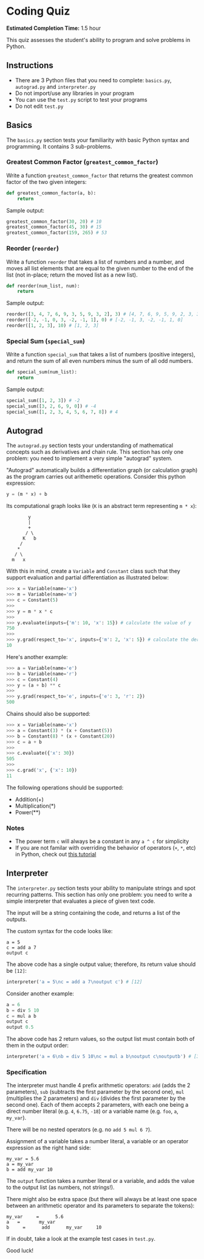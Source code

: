 # Coding Quiz

**Estimated Completion Time:** 1.5 hour

This quiz assesses the student's ability to program and solve problems in Python.

## Instructions

- There are 3 Python files that you need to complete: `basics.py`, `autograd.py` and `interpreter.py`
- Do not import/use any libraries in your program
- You can use the `test.py` script to test your programs
- Do not edit `test.py`

## Basics

The `basics.py` section tests your familiarity with basic Python syntax and programming. It contains 3 sub-problems.

### Greatest Common Factor (`greatest_common_factor`)

Write a function `greatest_common_factor` that returns the greatest common factor of the two given integers:

```python
def greatest_common_factor(a, b):
    return
```

Sample output:

```python
greatest_common_factor(30, 20) # 10
greatest_common_factor(45, 30) # 15
greatest_common_factor(159, 265) # 53
```

### Reorder (`reorder`)

Write a function `reorder` that takes a list of numbers and a number, and moves all list elements that are equal to the given number to the end of the list (not in-place; return the moved list as a new list).

```python
def reorder(num_list, num):
    return
```

Sample output:

```python
reorder([3, 4, 7, 6, 9, 3, 5, 9, 3, 2], 3) # [4, 7, 6, 9, 5, 9, 2, 3, 3, 3]
reorder([-2, -1, 0, 3, -2, -1, 1], 0) # [-2, -1, 3, -2, -1, 1, 0]
reorder([1, 2, 3], 10) # [1, 2, 3]
```

### Special Sum (`special_sum`)

Write a function `special_sum` that takes a list of numbers (positive integers), and return the sum of all even numbers minus the sum of all odd numbers.

```python
def special_sum(num_list):
    return
```

Sample output:

```python
special_sum([1, 2, 3]) # -2
special_sum([3, 2, 6, 9, 0]) # -4
special_sum([1, 2, 3, 4, 5, 6, 7, 8]) # 4
```

## Autograd

The `autograd.py` section tests your understanding of mathematical concepts such as derivatives and chain rule. This section has only one problem: you need to implement a very simple "autograd" system.

"Autograd" automatically builds a differentiation graph (or calculation graph) as the program carries out arithemetic operations. Consider this python expression:

```python
y = (m * x) + b
```

Its computational graph looks like (`K` is an abstract term representing `m * x`):

```
        y
        |
        +
       / \
      K   b
     /
    *
   / \
  m   x
```

With this in mind, create a `Variable` and `Constant` class such that they support evaluation and partial differentiation as illustrated below:

```python
>>> x = Variable(name='x')
>>> m = Variable(name='m')
>>> c = Constant(5)
>>>
>>> y = m * x * c
>>>
>>> y.evaluate(inputs={'m': 10, 'x': 15}) # calculate the value of y
750
>>>
>>> y.grad(respect_to='x', inputs={'m': 2, 'x': 5}) # calculate the derivative of y in respect to x
10
```

Here's another example:

```python
>>> a = Variable(name='e')
>>> b = Variable(name='r')
>>> c = Constant(4)
>>> y = (a + b) ** c
>>>
>>> y.grad(respect_to='e', inputs={'e': 3, 'r': 2})
500
```

Chains should also be supported:

```python
>>> x = Variable(name='x')
>>> a = Constant(3) * (x + Constant(5))
>>> b = Constant(8) * (x + Constant(20))
>>> c = a + b
>>>
>>> c.evaluate({'x': 30})
505
>>>
>>> c.grad('x', {'x': 10})
11
```

The following operations should be supported:
- Addition(+)
- Multiplication(\*)
- Power(\*\*)

### Notes

- The power term `c` will always be a constant in any `a ^ c` for simplicity
- If you are not familar with overriding the behavior of operators (`+`, `*`, etc) in Python, check out [this tutorial](https://www.geeksforgeeks.org/operator-overloading-in-python/)

## Interpreter

The `interpreter.py` section tests your ability to manipulate strings and spot recurring patterns. This section has only one problem: you need to write a simple interpreter that evaluates a piece of given text code.

The input will be a string containing the code, and returns a list of the outputs.

The custom syntax for the code looks like:

```
a = 5
c = add a 7
output c
```

The above code has a single output value; therefore, its return value should be `[12]`:

```python
interpreter('a = 5\nc = add a 7\noutput c') # [12]
```

Consider another example:

```python
a = 6
b = div 5 10
c = mul a b
output c
output 0.5
```

The above code has 2 return values, so the output list must contain both of them in the output order:

```python
interpreter('a = 6\nb = div 5 10\nc = mul a b\noutput c\noutputb') # [3, 0.5]
```

### Specification

The interpreter must handle 4 prefix arithmetic operators: `add` (adds the 2 parameters), `sub` (subtracts the first parameter by the second one), `mul` (multiplies the 2 parameters) and `div` (divides the first parameter by the second one). Each of them accepts 2 parameters, with each one being a direct number literal (e.g. `4`, `6.75`, `-18`) or a variable name (e.g. `foo`, `a`, `my_var`).

There will be no nested operators (e.g. no `add 5 mul 6 7`).

Assignment of a variable takes a number literal, a variable or an operator expression as the right hand side:
```
my_var = 5.6
a = my_var
b = add my_var 10
```

The `output` function takes a number literal or a variable, and adds the value to the output list (as numbers, not strings!).

There might also be extra space (but there will always be at least one space between an arithmetic operator and its parameters to separate the tokens):
```
my_var     =      5.6
a   =       my_var
b     =      add      my_var     10
```

If in doubt, take a look at the example test cases in `test.py`.

Good luck!